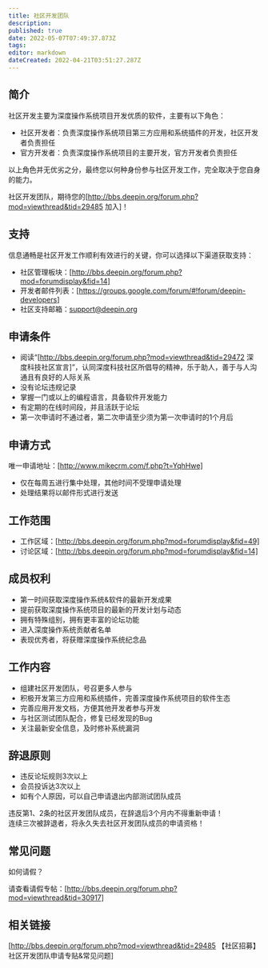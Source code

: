 ```yaml
---
title: 社区开发团队
description: 
published: true
date: 2022-05-07T07:49:37.873Z
tags: 
editor: markdown
dateCreated: 2022-04-21T03:51:27.287Z
---
```


## 简介

社区开发主要为深度操作系统项目开发优质的软件，主要有以下角色：

* 社区开发者：负责深度操作系统项目第三方应用和系统插件的开发，社区开发者负责担任
* 官方开发者：负责深度操作系统项目的主要开发，官方开发者负责担任

以上角色并无优劣之分，最终您以何种身份参与社区开发工作，完全取决于您自身的能力。

社区开发团队，期待您的[<http://bbs.deepin.org/forum.php?mod=viewthread&tid=29485> 加入]！

## 支持

信息通畅是社区开发工作顺利有效进行的关键，你可以选择以下渠道获取支持：

* 社区管理板块：[http://bbs.deepin.org/forum.php?mod=forumdisplay&fid=14]
* 开发者邮件列表：[https://groups.google.com/forum/#!forum/deepin-developers]
* 社区支持邮箱：support@deepin.org

## 申请条件

* 阅读“[<http://bbs.deepin.org/forum.php?mod=viewthread&tid=29472> 深度科技社区宣言]”，认同深度科技社区所倡导的精神，乐于助人，善于与人沟通且有良好的人际关系
* 没有论坛违规记录
* 掌握一门或以上的编程语言，具备软件开发能力
* 有定期的在线时间段，并且活跃于论坛
* 第一次申请时不通过者，第二次申请至少须为第一次申请时的1个月后

## 申请方式

唯一申请地址：[http://www.mikecrm.com/f.php?t=YqhHwe]

* 仅在每周五进行集中处理，其他时间不受理申请处理
* 处理结果将以邮件形式进行发送

## 工作范围

* 工作区域：[http://bbs.deepin.org/forum.php?mod=forumdisplay&fid=49]
* 讨论区域：[http://bbs.deepin.org/forum.php?mod=forumdisplay&fid=14]

## 成员权利

* 第一时间获取深度操作系统&软件的最新开发成果
* 提前获取深度操作系统项目的最新的开发计划与动态
* 拥有特殊组别，拥有更丰富的论坛功能
* 进入深度操作系统贡献者名单
* 表现优秀者，将获赠深度操作系统纪念品

## 工作内容

* 组建社区开发团队，号召更多人参与
* 积极开发第三方应用和系统插件，完善深度操作系统项目的软件生态
* 完善应用开发文档，方便其他开发者参与开发
* 与社区测试团队配合，修复已经发现的Bug
* 关注最新安全信息，及时修补系统漏洞

## 辞退原则

* 违反论坛规则3次以上
* 会员投诉达3次以上
* 如有个人原因，可以自己申请退出内部测试团队成员

违反第1、2条的社区开发团队成员，在辞退后3个月内不得重新申请！<br/>连续三次被辞退者，将永久失去社区开发团队成员的申请资格！

## 常见问题

如何请假？

请查看请假专帖：[http://bbs.deepin.org/forum.php?mod=viewthread&tid=30917]

## 相关链接

[<http://bbs.deepin.org/forum.php?mod=viewthread&tid=29485> 【社区招募】社区开发团队申请专贴&常见问题]
